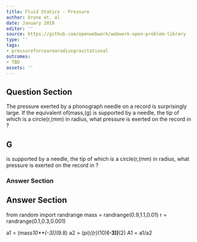 ```yaml
---
title: Fluid Statics - Pressure
author: Urone et. al
date: January 2018
editor: ''
source: https://github.com/openwebwork/webwork-open-problem-library
type: ''
tags:
- pressureforcearearadiusgravitational
outcomes:
- TBD
assets: ''
---
```


## Question Section 

The pressure exerted by a phonograph needle on a record is surprisingly large. If the equivalent of(mass,(g) is supported by a needle, the tip of which is a circle(r,(mm) in radius, what pressure is exerted on the record in  ?
## G
is supported by a needle, the tip of which is a circle(r,(mm) in radius, what pressure is exerted on the record in  ?
### Answer Section


## Answer Section

from random import randrange
mass = randrange(0.9,1.1,0.01)
r = randrange(0.1,0.3,0.001)

a1 = (mass*10**(-3))*(9.8)
a2 = (pi)*((r)*(10)**(-3))**(2)
A1 = a1/a2